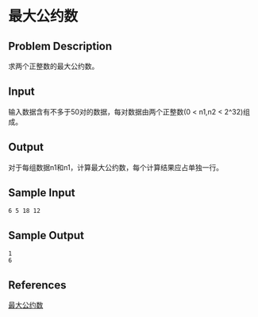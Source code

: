 # 最大公约数

## Problem Description

求两个正整数的最大公约数。

## Input

输入数据含有不多于50对的数据，每对数据由两个正整数(0 < n1,n2 < 2^32)组成。

## Output

对于每组数据n1和n1，计算最大公约数，每个计算结果应占单独一行。

## Sample Input

```
6 5 18 12
```

## Sample Output

```
1
6
```

## References

[最大公约数](http://cpp.zjut.edu.cn/ShowProblem.aspx?ShowID=1177)
